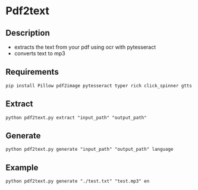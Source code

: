 # Pdf2text

## Description
- extracts the text from your pdf using ocr with pytesseract
- converts text to mp3

## Requirements
```pip install Pillow pdf2image pytesseract typer rich click_spinner gtts```

## Extract
``` python pdf2text.py extract "input_path" "output_path" ```


## Generate
``` python pdf2text.py generate "input_path" "output_path" language ```

## Example
``` python pdf2text.py generate "./test.txt" "test.mp3" en ```
